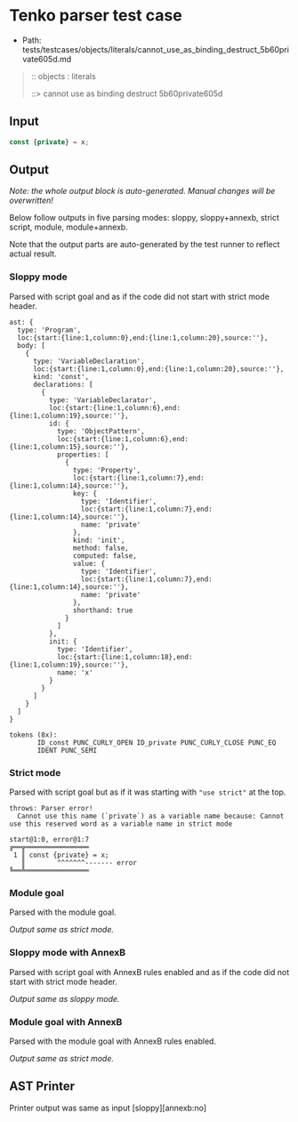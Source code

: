 # Tenko parser test case

- Path: tests/testcases/objects/literals/cannot_use_as_binding_destruct_5b60private605d.md

> :: objects : literals
>
> ::> cannot use as binding destruct 5b60private605d

## Input

`````js
const {private} = x;
`````

## Output

_Note: the whole output block is auto-generated. Manual changes will be overwritten!_

Below follow outputs in five parsing modes: sloppy, sloppy+annexb, strict script, module, module+annexb.

Note that the output parts are auto-generated by the test runner to reflect actual result.

### Sloppy mode

Parsed with script goal and as if the code did not start with strict mode header.

`````
ast: {
  type: 'Program',
  loc:{start:{line:1,column:0},end:{line:1,column:20},source:''},
  body: [
    {
      type: 'VariableDeclaration',
      loc:{start:{line:1,column:0},end:{line:1,column:20},source:''},
      kind: 'const',
      declarations: [
        {
          type: 'VariableDeclarator',
          loc:{start:{line:1,column:6},end:{line:1,column:19},source:''},
          id: {
            type: 'ObjectPattern',
            loc:{start:{line:1,column:6},end:{line:1,column:15},source:''},
            properties: [
              {
                type: 'Property',
                loc:{start:{line:1,column:7},end:{line:1,column:14},source:''},
                key: {
                  type: 'Identifier',
                  loc:{start:{line:1,column:7},end:{line:1,column:14},source:''},
                  name: 'private'
                },
                kind: 'init',
                method: false,
                computed: false,
                value: {
                  type: 'Identifier',
                  loc:{start:{line:1,column:7},end:{line:1,column:14},source:''},
                  name: 'private'
                },
                shorthand: true
              }
            ]
          },
          init: {
            type: 'Identifier',
            loc:{start:{line:1,column:18},end:{line:1,column:19},source:''},
            name: 'x'
          }
        }
      ]
    }
  ]
}

tokens (8x):
       ID_const PUNC_CURLY_OPEN ID_private PUNC_CURLY_CLOSE PUNC_EQ
       IDENT PUNC_SEMI
`````

### Strict mode

Parsed with script goal but as if it was starting with `"use strict"` at the top.

`````
throws: Parser error!
  Cannot use this name (`private`) as a variable name because: Cannot use this reserved word as a variable name in strict mode

start@1:0, error@1:7
╔══╦════════════════
 1 ║ const {private} = x;
   ║        ^^^^^^^------- error
╚══╩════════════════

`````

### Module goal

Parsed with the module goal.

_Output same as strict mode._

### Sloppy mode with AnnexB

Parsed with script goal with AnnexB rules enabled and as if the code did not start with strict mode header.

_Output same as sloppy mode._

### Module goal with AnnexB

Parsed with the module goal with AnnexB rules enabled.

_Output same as strict mode._

## AST Printer

Printer output was same as input [sloppy][annexb:no]
